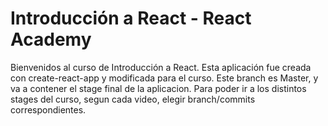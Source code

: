 # Introducción a React - React Academy

Bienvenidos al curso de Introducción a React. Esta aplicación fue creada con create-react-app y modificada para el curso.
Este branch es Master, y va a contener el stage final de la aplicacion.
Para poder ir a los distintos stages del curso, segun cada video, elegir branch/commits correspondientes.
